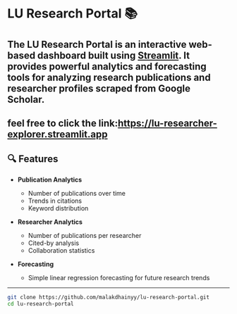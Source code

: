 # LU Research Portal 📚

The **LU Research Portal** is an interactive web-based dashboard built using [Streamlit](https://streamlit.io/). It provides powerful analytics and forecasting tools for analyzing research publications and researcher profiles scraped from Google Scholar.
---
feel free to click the link:https://lu-researcher-explorer.streamlit.app
---

## 🔍 Features

- **Publication Analytics**
  - Number of publications over time
  - Trends in citations
  - Keyword distribution

- **Researcher Analytics**
  - Number of publications per researcher
  - Cited-by analysis
  - Collaboration statistics

- **Forecasting**
  - Simple linear regression forecasting for future research trends

---

```bash
git clone https://github.com/malakdhainyy/lu-research-portal.git
cd lu-research-portal
